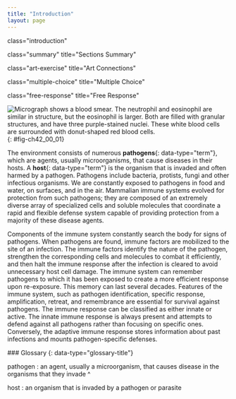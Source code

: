 ```yaml
---
title: "Introduction"
layout: page
---
```



<cnx-pi data-type="cnx.flag.introduction"> class="introduction" </cnx-pi>

<cnx-pi data-type="cnx.eoc">class="summary" title="Sections Summary"</cnx-pi>

<cnx-pi data-type="cnx.eoc">class="art-exercise" title="Art Connections"</cnx-pi>

<cnx-pi data-type="cnx.eoc">class="multiple-choice" title="Multiple Choice"</cnx-pi>

<cnx-pi data-type="cnx.eoc">class="free-response" title="Free Response"</cnx-pi>

 ![Micrograph shows a blood smear. The neutrophil and eosinophil are similar in structure, but the eosinophil is larger. Both are filled with granular structures, and have three purple-stained nuclei. These white blood cells are surrounded with donut-shaped red blood cells.](../resources/Figure_42_00_01.jpg "In this compound light micrograph purple-stained neutrophil (upper left) and eosinophil (lower right) are white blood cells that float among red blood cells in this blood smear. Neutrophils provide an early, rapid, and nonspecific defense against invading pathogens. Eosinophils play a variety of roles in the immune response. Red blood cells are about 7&#x2013;8 &#xB5;m in diameter, and a neutrophil is about 10&#x2013;12&#xB5;m. (credit: modification of work by Dr. David Csaba)"){: #fig-ch42_00_01}

The environment consists of numerous **pathogens**{: data-type="term"}, which are agents, usually microorganisms, that cause diseases in their hosts. A **host**{: data-type="term"} is the organism that is invaded and often harmed by a pathogen. Pathogens include bacteria, protists, fungi and other infectious organisms. We are constantly exposed to pathogens in food and water, on surfaces, and in the air. Mammalian immune systems evolved for protection from such pathogens; they are composed of an extremely diverse array of specialized cells and soluble molecules that coordinate a rapid and flexible defense system capable of providing protection from a majority of these disease agents.

Components of the immune system constantly search the body for signs of pathogens. When pathogens are found, immune factors are mobilized to the site of an infection. The immune factors identify the nature of the pathogen, strengthen the corresponding cells and molecules to combat it efficiently, and then halt the immune response after the infection is cleared to avoid unnecessary host cell damage. The immune system can remember pathogens to which it has been exposed to create a more efficient response upon re-exposure. This memory can last several decades. Features of the immune system, such as pathogen identification, specific response, amplification, retreat, and remembrance are essential for survival against pathogens. The immune response can be classified as either innate or active. The innate immune response is always present and attempts to defend against all pathogens rather than focusing on specific ones. Conversely, the adaptive immune response stores information about past infections and mounts pathogen-specific defenses.

<div data-type="glossary" markdown="1">
### Glossary
{: data-type="glossary-title"}

pathogen
: an agent, usually a microorganism, that causes disease in the organisms that they invade
^

host
: an organism that is invaded by a pathogen or parasite

</div>

